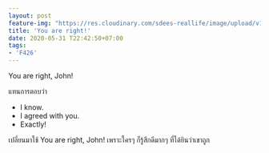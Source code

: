 ```yaml
---
layout: post
feature-img: "https://res.cloudinary.com/sdees-reallife/image/upload/v1555658919/sample_feature_img.png"
title: 'You are right!'
date: 2020-05-31 T22:42:50+07:00
tags:
- 'F426'
---
```

You are right, John!

<i class="fa fa-child" style="color:plum"></i>

แทนการตอบว่า
- I know.
- I agreed with you.
- Exactly!

เปลี่ยนมาใช้ You are right, John! เพราะใครๆ ก็รู้สึกดีมากๆ ที่ได้ยินว่าเขาถูก
